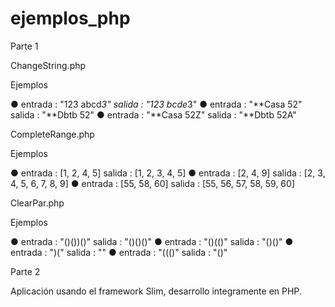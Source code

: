 # ejemplos_php

Parte 1

ChangeString.php

Ejemplos

● entrada : "123 abcd*3" salida : "123 bcde*3"
● entrada : "**Casa 52" salida : "**Dbtb 52"
● entrada : "**Casa 52Z" salida : "**Dbtb 52A"

CompleteRange.php

Ejemplos

● entrada : [1, 2, 4, 5] salida : [1, 2, 3, 4, 5]
● entrada : [2, 4, 9] salida : [2, 3, 4, 5, 6, 7, 8, 9]
● entrada : [55, 58, 60] salida : [55, 56, 57, 58, 59, 60]

ClearPar.php

Ejemplos

● entrada : "()())()" salida : "()()()"
● entrada : "()(()" salida : "()()"
● entrada : ")(" salida : ""
● entrada : "((()" salida : "()"

Parte 2

Aplicación usando el framework Slim, desarrollo integramente en PHP.
